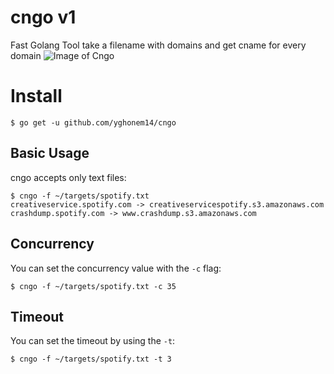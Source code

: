 # cngo v1
Fast Golang Tool take a filename with domains and get cname for every domain
![Image of Cngo](https://i.imgur.com/zQ6cMYF.gif)

# Install
```
$ go get -u github.com/yghonem14/cngo
```

## Basic Usage
cngo accepts only text files:

```
$ cngo -f ~/targets/spotify.txt
creativeservice.spotify.com -> creativeservicespotify.s3.amazonaws.com
crashdump.spotify.com -> www.crashdump.s3.amazonaws.com
```


## Concurrency

You can set the concurrency value with the `-c` flag:

```
$ cngo -f ~/targets/spotify.txt -c 35
```

## Timeout

You can set the timeout by using the `-t`:

```
$ cngo -f ~/targets/spotify.txt -t 3
```

